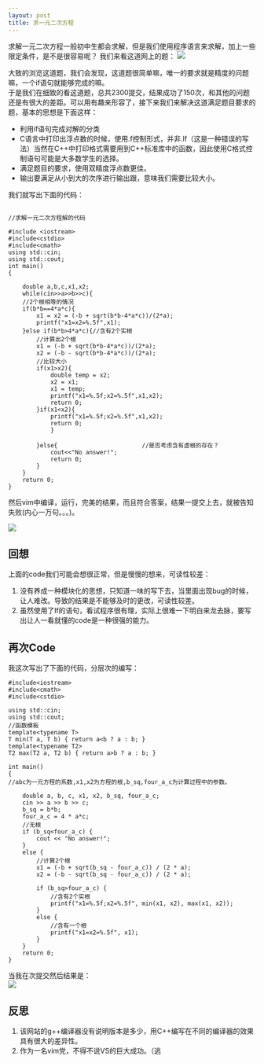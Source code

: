 ```yaml
---
layout: post
title: 求一元二次方程
---
```


求解一元二次方程一般初中生都会求解，但是我们使用程序语言来求解，加上一些限定条件，是不是很容易呢？
我们来看这道网上的题：
![](https://i.imgur.com/vbRF5SG.png)  
  
大致的浏览这道题，我们会发现，这道题很简单嘛，唯一的要求就是精度的问题嘛，一个if语句就能够完成的嘛。  
于是我们在细致的看这道题，总共2300提交，结果成功了150次，和其他的问题还是有很大的差距。可以用有趣来形容了，接下来我们来解决这道满足题目要求的题，基本的思想是下面这样：    
- 利用if语句完成对解的分类  
- C语言中打印出浮点数的时候，使用.f控制形式，并非.lf（这是一种错误的写法）当然在C++中打印格式需要用到C++标准库中的函数，因此使用C格式控制语句可能是大多数学生的选择。  
- 满足题目的要求，使用双精度浮点数更佳。 
- 输出要满足从小到大的次序进行输出跟，意味我们需要比较大小。  
 
我们就写出下面的代码：  
```    

//求解一元二次方程解的代码  

#include <iostream>  
#include<cstdio>
#include<cmath>
using std::cin;  
using std::cout;  
int main()  
{      

    double a,b,c,x1,x2;  
    while(cin>>a>>b>>c){
    //2个根相等的情况
    if(b*b==4*a*c){
        x1 = x2 = (-b + sqrt(b*b-4*a*c))/(2*a);
        printf("x1=x2=%.5f",x1);
    }else if(b*b>4*a*c){//含有2个实根
        //计算出2个根
        x1 = (-b + sqrt(b*b-4*a*c))/(2*a);
        x2 = (-b - sqrt(b*b-4*a*c))/(2*a);
        //比较大小
        if(x1>x2){
            double temp = x2;
            x2 = x1;
            x1 = temp;
            printf("x1=%.5f;x2=%.5f",x1,x2);
            return 0;
        }if(x1<x2){
            printf("x1=%.5f;x2=%.5f",x1,x2);
            return 0;
            }

        }else{                        //是否考虑含有虚根的存在？
            cout<<"No answer!";
            return 0;
        }
    }
    return 0;
}  

```  
    
然后vim中编译，运行，完美的结果，而且符合答案，结果一提交上去，就被告知失败(内心一万句。。。)。  

![](https://i.imgur.com/EQKl5aD.png)  

## 回想  
上面的code我们可能会想很正常，但是慢慢的想来，可读性较差：  
1. 没有养成一种模块化的思想，只知道一味的写下去，当里面出现bug的时候，让人难改。导致的结果是不能够及时的更改，可读性较差。  
2. 虽然使用了If的语句，看试程序很有理，实际上很难一下明白来龙去脉，要写出让人一看就懂的code是一种很强的能力。  
## 再次Code  
我这次写出了下面的代码，分层次的编写：  
```  
#include<iostream>
#include<cmath>
#include<cstdio>

using std::cin;  
using std::cout;  
//函数模板
template<typename T>
T min(T a, T b) { return a<b ? a : b; }  
template<typename T2>
T2 max(T2 a, T2 b) { return a>b ? a : b; }  

int main()  
{	  
//abc为一元方程的系数,x1,x2为方程的根,b_sq,four_a_c为计算过程中的参数。  

	double a, b, c, x1, x2, b_sq, four_a_c;
	cin >> a >> b >> c;
	b_sq = b*b;
	four_a_c = 4 * a*c;
	//无根
	if (b_sq<four_a_c) {
		cout << "No answer!";
	}
	else {
		//计算2个根
		x1 = (-b + sqrt(b_sq - four_a_c)) / (2 * a);
		x2 = (-b - sqrt(b_sq - four_a_c)) / (2 * a);

		if (b_sq>four_a_c) {
			//含有2个实根
			printf("x1=%.5f;x2=%.5f", min(x1, x2), max(x1, x2));
		}
		else {
			//含有一个根
			printf("x1=x2=%.5f", x1);
		}
	}
	return 0;
}  
```  
当我在次提交然后结果是：  
![](https://i.imgur.com/hqtNEc2.png)  
## 反思  
1. 该网站的g++编译器没有说明版本是多少，用C++编写在不同的编译器的效果具有很大的差异性。
2. 作为一名vim党，不得不说VS的巨大成功。（逃


